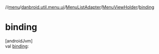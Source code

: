 //[menu](../../../../index.md)/[danbroid.util.menu.ui](../../index.md)/[MenuListAdapter](../index.md)/[MenuViewHolder](index.md)/[binding](binding.md)

# binding

[androidJvm]\
val [binding](binding.md): <!---  GfmCommand {"@class":"org.jetbrains.dokka.gfm.ResolveLinkGfmCommand","dri":{"packageName":"","classNames":"<ERROR CLASS>","callable":null,"target":{"@class":"org.jetbrains.dokka.links.PointingToDeclaration"},"extra":null}} ---><ERROR CLASS><!--- --->
